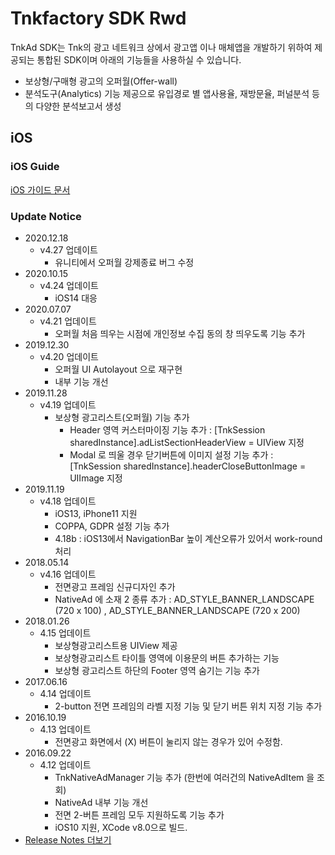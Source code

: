 # Tnkfactory SDK Rwd

TnkAd SDK는 Tnk의 광고 네트워크 상에서 광고앱 이나 매체앱을 개발하기 위하여 제공되는 통합된 SDK이며 아래의 기능들을 사용하실 수 있습니다.

* 보상형/구매형 광고의 오퍼월(Offer-wall)
* 분석도구(Analytics) 기능 제공으로 유입경로 별 앱사용율, 재방문율, 퍼널분석 등의 다양한 분석보고서 생성

## iOS

### iOS Guide

[iOS 가이드 문서](./iOS_Guide.md)

### Update Notice
* 2020.12.18
  - v4.27 업데이트
    - 유니티에서 오퍼월 강제종료 버그 수정
* 2020.10.15
  - v4.24 업데이트
    - iOS14 대응
* 2020.07.07 
  * v4.21 업데이트
    *  오퍼월 처음 띄우는 시점에 개인정보 수집 동의 창 띄우도록 기능 추가
* 2019.12.30
  * v4.20 업데이트
    * 오퍼월 UI Autolayout 으로 재구현
    * 내부 기능 개선
* 2019.11.28
  * v4.19 업데이트
    * 보상형 광고리스트(오퍼월) 기능 추가
      * Header 영역 커스터마이징 기능 추가 : [TnkSession sharedInstance].adListSectionHeaderView = UIView 지정
      * Modal 로 띄울 경우 닫기버튼에 이미지 설정 기능 추가 : [TnkSession sharedInstance].headerCloseButtonImage = UIImage 지정
* 2019.11.19
  * v4.18 업데이트
    * iOS13, iPhone11 지원
    * COPPA, GDPR 설정 기능 추가
    * 4.18b : iOS13에서 NavigationBar 높이 계산오류가 있어서 work-round 처리
* 2018.05.14
  * v4.16 업데이트
    * 전면광고 프레임 신규디자인 추가
    * NativeAd 에 소재 2 종류 추가 : AD_STYLE_BANNER_LANDSCAPE (720 x 100) , AD_STYLE_BANNER_LANDSCAPE (720 x 200)
* 2018.01.26
  * 4.15 업데이트
    * 보상형광고리스트용 UIView 제공
    * 보상형광고리스트 타이틀 영역에 이용문의 버튼 추가하는 기능
    * 보상형 광고리스트 하단의 Footer 영역 숨기는 기능 추가
* 2017.06.16
  * 4.14 업데이트
    * 2-button 전면 프레임의 라벨 지정 기능 및 닫기 버튼 위치 지정 기능 추가
* 2016.10.19
  * 4.13 업데이트
    * 전면광고 화면에서 (X) 버튼이 눌리지 않는 경우가 있어 수정함.
* 2016.09.22
  * 4.12 업데이트
    * TnkNativeAdManager 기능 추가 (한번에 여러건의 NativeAdItem 을 조회)
    * NativeAd 내부 기능 개선
    * 전면 2-버튼 프레임 모두 지원하도록 기능 추가
    * iOS10 지원, XCode v8.0으로 빌드.
* [Release Notes 더보기](./iOS_Release_Notes.md)

